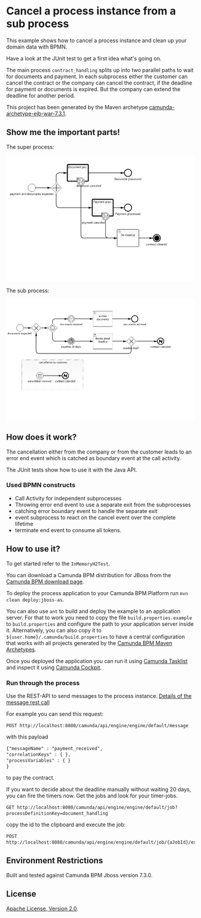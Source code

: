 # Cancel a process instance from a sub process

This example shows how to cancel a process instance and clean up your domain data with BPMN.

Have a look at the JUnit test to get a first idea what's going on.

The main process `contract_handling` splits up into two parallel paths to wait for documents and payment. In each subprocess either the customer can cancel the contract or the company can cancel the contract, if the deadline for payment or documents is expired. But the company can extend the deadline for another period.

This project has been generated by the Maven archetype
[camunda-archetype-ejb-war-7.3.1](http://docs.camunda.org/latest/guides/user-guide/#process-applications-maven-project-templates-archetypes).

## Show me the important parts!
The super process:

![Super Process](src/main/resources/contract_handling.png)

The sub process:

![Sub Process](src/main/resources/document_handling.png)

## How does it work?

The cancellation either from the company or from the customer leads to an error end event which is catched as boundary event at the call activity.

The JUnit tests show how to use it with the Java API.

### Used BPMN constructs

* Call Activity for independent subprocesses
* Throwing error end event to use a separate exit from the subprocesses
* catching error boundary event to handle the separate exit
* event subprocess to react on the cancel event over the complete lifetime
* terminate end event to consume all tokens.


## How to use it?
To get started refer to the `InMemoryH2Test`.

You can download a Camunda BPM distribution for JBoss from the
[Camunda BPM download page](http://camunda.org/download/).

To deploy the process application to your Camunda BPM Platform run `mvn clean deploy:jboss-as`. 

You can also use `ant` to build and deploy the example to an application server.
For that to work you need to copy the file `build.properties.example` to `build.properties`
and configure the path to your application server inside it.
Alternatively, you can also copy it to `${user.home}/.camunda/build.properties`
to have a central configuration that works with all projects generated by the
[Camunda BPM Maven Archetypes](http://docs.camunda.org/latest/guides/user-guide/#process-applications-maven-project-templates-archetypes).

Once you deployed the application you can run it using
[Camunda Tasklist](http://docs.camunda.org/latest/guides/user-guide/#tasklist)
and inspect it using
[Camunda Cockpit](http://docs.camunda.org/latest/guides/user-guide/#cockpit).

### Run through the process

Use the REST-API to send messages to the process instance. [Details of the message rest call](http://docs.camunda.org/7.3/api-references/rest/#message-deliver-a-message)

For example you can send this request:

    POST http://localhost:8080/camunda/api/engine/engine/default/message

with this payload

    {"messageName" : "payment_received",
    "correlationKeys" : { },
    "processVariables" : { }
    } 
    
to pay the contract. 

If you want to decide about the deadline manually without waiting 20 days, you can fire the timers now. Get the jobs and look for your timer-jobs.

    GET http://localhost:8080/camunda/api/engine/engine/default/job?processDefinitionKey=document_handling
copy the id to the clipboard and execute the job:

    POST http://localhost:8080/camunda/api/engine/engine/default/job/{aJobId}/execute



## Environment Restrictions
Built and tested against Camunda BPM Jboss version 7.3.0.

## License
[Apache License, Version 2.0](http://www.apache.org/licenses/LICENSE-2.0).

<!-- HTML snippet for index page
  <tr>
    <td><img src="snippets/terminate-subprocesses/src/main/resources/process.png" width="100"></td>
    <td><a href="snippets/terminate-subprocesses">Camunda BPM Process Application</a></td>
    <td>A Process Application for [Camunda BPM](http://docs.camunda.org).</td>
  </tr>
-->
